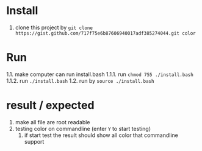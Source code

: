 # Install
1. clone this project by `git clone https://gist.github.com/717f75e6b87606940017adf385274044.git color`

# Run
1.1. make computer can run install.bash
    1.1.1. run `chmod 755 ./install.bash`
    1.1.2. run `./install.bash`
1.2. run by `source ./install.bash`

# result / expected
1. make all file are root readable
2. testing color on commandline (enter `Y` to start testing)
    1. if start test the result should show all color that commandline support